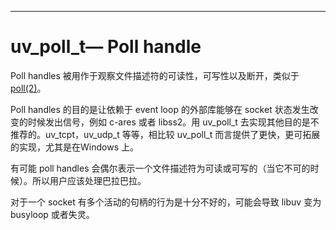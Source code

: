 
---

# uv\_poll\_t— Poll handle

Poll handles 被用作于观察文件描述符的可读性，可写性以及断开，类似于 [poll\(2\)](https://linux.die.net/man/2/poll)。

Poll handles 的目的是让依赖于 event loop 的外部库能够在 socket 状态发生改变的时候发出信号，例如 c-ares 或者 libss2。用 uv\_poll\_t 去实现其他目的是不推荐的。uv\_tcpt，uv\_udp\_t 等等，相比较 uv\_poll\_t 而言提供了更快，更可拓展的实现，尤其是在Windows 上。

有可能 poll handles 会偶尔表示一个文件描述符为可读或可写的（当它不可的时候）。所以用户应该处理巴拉巴拉。

对于一个 socket 有多个活动的句柄的行为是十分不好的，可能会导致 libuv 变为 busyloop 或者失灵。

